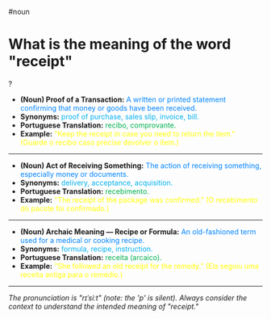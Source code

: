#noun

# What is the meaning of the word "receipt"
?
* **(Noun) Proof of a Transaction:** <span style="color:rgb(0, 132, 255)">A written or printed statement confirming that money or goods have been received.</span>
* **Synonyms:** <span style="color:rgb(0, 176, 240)">proof of purchase, sales slip, invoice, bill.</span>
* **Portuguese Translation:** <span style="color:rgb(0, 176, 80)">recibo, comprovante.</span>
* **Example:** <span style="color:rgb(255, 255, 0)">"Keep the receipt in case you need to return the item." (Guarde o recibo caso precise devolver o item.)</span>
---
* **(Noun) Act of Receiving Something:** <span style="color:rgb(0, 132, 255)">The action of receiving something, especially money or documents.</span>
* **Synonyms:** <span style="color:rgb(0, 176, 240)">delivery, acceptance, acquisition.</span>
* **Portuguese Translation:** <span style="color:rgb(0, 176, 80)">recebimento.</span>
* **Example:** <span style="color:rgb(255, 255, 0)">"The receipt of the package was confirmed." (O recebimento do pacote foi confirmado.)</span>
---
* **(Noun) Archaic Meaning — Recipe or Formula:** <span style="color:rgb(0, 132, 255)">An old-fashioned term used for a medical or cooking recipe.</span>
* **Synonyms:** <span style="color:rgb(0, 176, 240)">formula, recipe, instruction.</span>
* **Portuguese Translation:** <span style="color:rgb(0, 176, 80)">receita (arcaico).</span>
* **Example:** <span style="color:rgb(255, 255, 0)">"She followed an old receipt for the remedy." (Ela seguiu uma receita antiga para o remédio.)</span>
---
*The pronunciation is "rɪˈsiːt" (note: the 'p' is silent). Always consider the context to understand the intended meaning of "receipt."*
<!--SR:!2025-06-17,12,270-->
